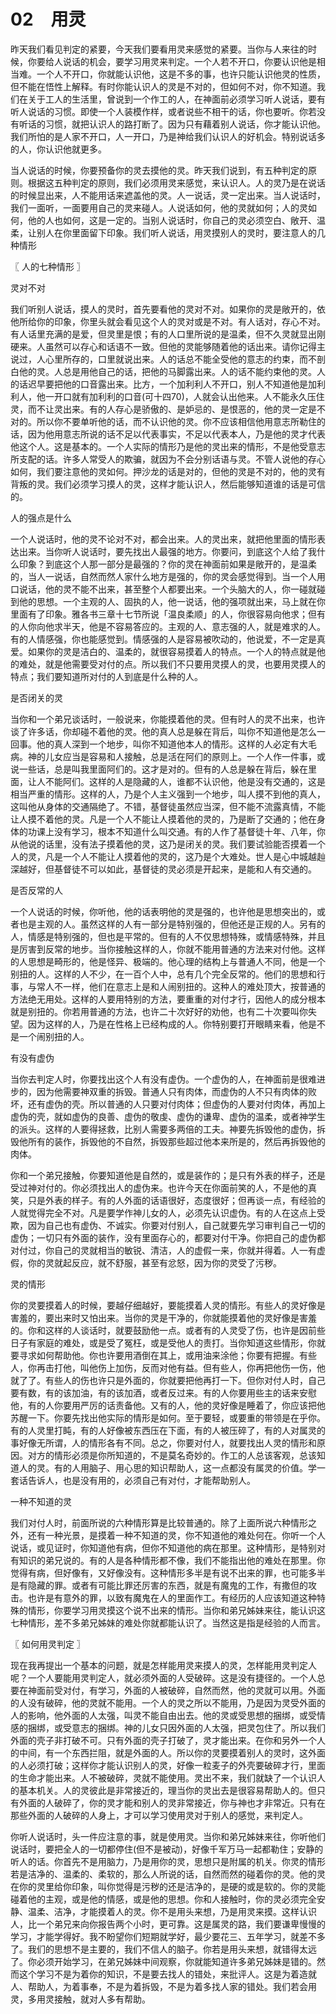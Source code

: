 # 02　用灵


昨天我们看见判定的紧要，今天我们要看用灵来感觉的紧要。当你与人来往的时候，你要给人说话的机会，要学习用灵来判定。一个人若不开口，你要认识他是相当难。一个人不开口，你就能认识他，这是不多的事，也许只能认识他灵的性质，但不能在悟性上解释。有时你能认识人的灵是不对的，但如何不对，你不知道。我们在关于工人的生活里，曾说到一个作工的人，在神面前必须学习听人说话，要有听人说话的习惯。即使一个人装模作样，或者说些不相干的话，你也要听。你若没有听话的习惯，就把认识人的路打断了。因为只有藉着别人说话，你才能认识他。我们所怕的是人家不开口，人一开口，乃是神给我们认识人的好机会。特别说话多的人，你认识他就更多。

当人说话的时候，你要预备你的灵去摸他的灵。昨天我们说到，有五种判定的原则。根据这五种判定的原则，我们必须用灵来感觉，来认识人。人的灵乃是在说话的时候显出来，人不能用话来遮盖他的灵。人一说话，灵一定出来。当人说话时，我们一面听，一面要用自己的灵来碰人。人说话如何，他的灵就如何；人的灵如何，他的人也如何，这是一定的。当别人说话时，你自己的灵必须空白、敞开、温柔，让别人在你里面留下印象。我们听人说话，用灵摸别人的灵时，要注意人的几种情形



〖 人的七种情形 〗

灵对不对

我们听别人说话，摸人的灵时，首先要看他的灵对不对。如果你的灵是敞开的，依他所给你的印象，你里头就会看见这个人的灵对或是不对。有人话对，存心不对。有人话里充满的是爱，但灵里是恨；有的人口里所说的是温柔，但不久灵就显出刚硬来。人虽然可以存心和话语不一致。但他的灵能够随着他的话出来。请你记得主说过，人心里所存的，口里就说出来。人的话总不能全受他的意志的约束，而不剖白他的灵。人总是用他自己的话，把他的马脚露出来。人的话不能约束他的灵。人的话迟早要把他的口音露出来。比方，一个加利利人不开口，别人不知道他是加利利人，他一开口就有加利利的口音(可十四70)，人就会认出他来。人不能永久压住灵，而不让灵出来。有的人存心是骄傲的、是妒忌的、是恨恶的，他的灵一定是不对的。所以你不要单听他的话，而不认识他的灵。你不应该相信他用意志所勒住的话，因为他用意志所说的话不足以代表事实，不足以代表本人，乃是他的灵才代表他这个人。这是基本的。一个人实际的情形乃是他的灵出来的情形，不是他受意志所支配的话。许多人常受人的欺骗，就因为不会分别话语与灵。不管人说他的存心如何，我们要注意他的灵如何。押沙龙的话是对的，但他的灵是不对的，他的灵有背叛的灵。我们必须学习摸人的灵，这样才能认识人，然后能够知道谁的话是可信的。

人的强点是什么

一个人说话时，他的灵不论对不对，都会出来。人的灵出来，就把他里面的情形表达出来。当你听人说话时，要先找出人最强的地方。你要问，到底这个人给了我什么印象？到底这个人那一部分是最强的？你的灵在神面前如果是敞开的，是温柔的，当人一说话，自然而然人家什么地方是强的，你的灵会感觉得到。当一个人用口说话，他的灵不能不出来，甚至整个人都要出来。一个头脑大的人，你一碰就碰到他的思想。一个主观的人、固执的人，他一说话，他的强项就出来，马上就在你里面有了印象。雅各书三章十七节所说「温良柔顺」的人，你很容易向他求；但有的人你向他求半天，他是不容易答应的。主观的人、意志强的人，就是难求的人。有的人情感强，你也能感觉到。情感强的人是容易被吹动的，他说爱，不一定是真爱。如果你的灵是洁白的、温柔的，就很容易摸着人的特点。一个人的特点就是他的难处，就是他需要受对付的点。所以我们不只要用灵摸人的灵，也要用灵摸人的特点；我们要知道所对付的人到底是什么种的人。

是否闭关的灵

当你和一个弟兄谈话时，一般说来，你能摸着他的灵。但有时人的灵不出来，也许谈了许多话，你却碰不着他的灵。他的真人总是躲在背后，叫你不知道他是怎么一回事。他的真人深到一个地步，叫你不知道他本人的情形。这样的人必定有大毛病。神的儿女应当是容易和人接触，总是活在阿们的原则上。一个人作一件事，或说一些话，总是叫我里面阿们的。这才是对的。但有的人总是躲在背后，躲在里面，让人不能阿们。这样的人是隐藏的人，谁都不认识他，他是没有交通的，这是相当严重的情形。这样的人，乃是个人主义强到一个地步，叫人摸不到他的真人，这叫他从身体的交通隔绝了。不错，基督徒虽然应当深，但不能不流露真情，不能让人摸不着他的灵。凡是一个人不能让人摸着他的灵的，乃是断了交通的；他在身体的功课上没有学习，根本不知道什么叫交通。有的人作了基督徒十年、八年，你从他说的话里，没有法子摸着他的灵，这乃是闭关的灵。我们要试验能否摸着一个人的灵，凡是一个人不能让人摸着他的灵的，这乃是个大难处。世人是心中城越赸深越好，但基督徒不可以如此，基督徒的灵必须是开起来，是能和人有交通的。

是否反常的人

一个人说话的时候，你听他，他的话表明他的灵是强的，也许他是思想突出的，或者也是主观的人。虽然这样的人有一部分是特别强的，但他还是正规的人。另有的人，情感是特别强的，但也是平常的。但有的人不仅思想特殊，或情感特殊，并且是厉害到反常的地步。当你接触这样的人，你就不能用普通的方法来对付他。这样的人思想是畸形的，他是怪异、极端的。他心理的结构上与普通人不同，他是一个别扭的人。这样的人不少，在一百个人中，总有几个完全反常的。他们的思想和行事，与常人不一样，他们在意志上是和人闹别扭的。这种人的难处顶大，按普通的方法绝无用处。这样的人要用特别的方法，要重重的对付才行，因他人的成分根本就是别扭的。你若用普通的方法，也许二十次好好的劝他，也有二十次要叫你失望。因为这样的人，乃是在性格上已经构成的人。你特别要打开眼睛来看，他是不是一个闹别扭的人。

有没有虚伪

当你去判定人时，你要找出这个人有没有虚伪。一个虚伪的人，在神面前是很难进步的，因为他需要神双重的拆毁。普通人只有肉体，而虚伪的人不只有肉体的败坏，还有虚伪的壳。所以普通的人只要对付肉体；但虚伪的人要对付肉体，再加上虚伪的壳，就如虚伪的良善、虚伪的敬虔、虚伪的谦卑、虚伪的温柔，或者神学生的派头。这样的人要得拯救，比别人需要多两倍的工夫。神要先拆毁他的虚伪，拆毁他所有的装作，拆毁他的不自然，拆毁那些超过他本来所是的，然后再拆毁他的肉体。

你和一个弟兄接触，你要知道他是自然的，或是装作的；是只有外表的样子，还是受过神对付的。你必须找出人的虚伪来。也许今天在你面前笑的人，不是他的真笑，只是外表的样子。有的人外面的话语很好，态度很好；但再谈一点，有经验的人就觉得完全不对。凡是要学作神儿女的人，必须先认识虚伪。有的人在这点上受欺，因为自己也有虚伪、不诚实。你要对付别人，自己就要先学习审判自己一切的虚伪；一切只有外面的装作，没有里面存心的，都要对付干净。你把自己的虚伪都对付过，你自己的灵就相当的敏锐、清洁，人的虚假一来，你就并得着。人一有虚假，你的灵就起反应，就不舒服，甚至有忿怒，因为你的灵受了污秽。

灵的情形

你的灵要摸着人的时候，要越仔细越好，要能摸着人灵的情形。有些人的灵好像是害羞的，要出来时又怕出来。当你的灵是干净的，你就能摸着他的灵好像是害羞的。你和这样的人谈话时，就要鼓励他一点。或者有的人灵受了伤，也许是因前些日子有家庭的难处，或是受了冤枉，或是受他人的责打。当你知道这些情形，你就要寻求如何帮助他。你也许要用酒倒在其上，或用油来涂他；你要有把握。有些人，你再击打他，叫他伤上加伤，反而对他有益。但有些人，你再把他伤一伤，他就了了。有些人的伤也许只是外面的，你就要把他再打一下。但你对付人时，自己要有数，有的该加油，有的该加酒，或者反过来。有的人你要用些主的话来安慰他，有的人你要用严厉的话责备他。又有的人，他的灵好像是睡着了，你应该把他苏醒一下。你要先找出他实际的情形是如何。至于要轻，或要重的带领是在乎你。有的人灵里打盹，有的人好像被东西压在下面，有的人被压碎了，有的人对属灵的事好像无所谓，人的情形各有不同。总之，你要对付人，就要找出人灵的情形和原因。对方的情形必须是你所知道的，不是莫名奇妙的。作工的人总该客观，总该知道人的灵。有的人用脑子、用心思的知识帮助人，这一点都没有属灵的价值。学一套话告诉人，也是没有用的，必须自己有对付，才能帮助别人。

一种不知道的灵

我们对付人时，前面所说的六种情形算是比较普通的。除了上面所说六种情形之外，还有一种光景，是摸着一种不知道的灵，你不知道他的难处何在。你听一个人说话，或见证时，你知道他有病，但你不知道他的病在那里。这种情形，是特别对有知识的弟兄说的。有的人是各种情形都不像，我们不能指出他的难处在那里。你觉得有病，但好像有，又好像没有。这种情形多半是有说不出来的罪，也可能多半是有隐藏的罪。或者有可能比罪还厉害的东西，就是有魔鬼的工作，有撒但的攻击。也许是有意外的罪，以致有魔鬼在人的里面作工。有经历的人应该知道这种特殊的情形，你要学习用灵摸这个说不出来的情形。当你和弟兄姊妹来往，能认识这七种情形，差不多弟兄姊妹的难处你就都能认识了。当然这是指是经验的人而言。



〖 如何用灵判定 〗

现在我再提出一个基本的问题，就是怎样能用灵来摸人的灵，怎样能用灵判定人呢？一个人要能用灵判定人，就必须外面的人受破碎。这是没有捷径的。一个人总要在神面前受对付，有学习，外面的人被破碎，自然而然，他的灵就可以用。外面的人没有破碎，他的灵就不能用。一个人的灵之所以不能用，乃是因为灵受外面的人的影响，他外面的人太强，叫灵不能自由出去。他的灵或受思想的捆绑，或受情感的捆绑，或受意志的捆绑。神的儿女只因外面的人太强，把灵包住了。所以我们外面的壳子非打破不可。只有外面的壳子打破了，灵才能出来。在你和另外一个人的中间，有一个东西拦阻，就是外面的人。所以你的灵要摸着别人的灵时，这外面的人必须打破；这样你才能认识别人的灵，好像一粒麦子的外壳要破碎才行，里面的生命才能出来。人不被破碎，灵就不能使用。灵出不来，我们就缺了一个认识人的基本机关。人的灵彼此是非常接近的，理当你的灵出去是很容易帮助人的。但只有外面的人破碎了，你的灵才能和别人的灵非常接近，你与神也才非常近。只有在那些外面的人破碎的人身上，才可以学习使用灵对于别人的感觉，来判定人。

你听人说话时，头一件应注意的事，就是使用灵。当你和弟兄姊妹来往，你听他们说话时，要把全人的一切都停住(但不是被动)，好像千军万马一起都勒住；安静的听人的话。你首先不是用脑力，乃是用你的灵，思想只是附属的机关。你灵的情形若是洁净的、温柔的、柔软的，那么人所说的话，自然而然的碰着你的灵。他的灵在你的灵里给你印象，叫你觉得是污秽的还是洁净的，是硬的或是软的。你的灵能碰着他的主观，或是他的情感，或是他的思想。你和人接触时，你的灵必须完全安静、温柔、洁净，才能摸着人的灵。你不是用头来想，乃是用灵来摸。这样认识人，比一个弟兄来向你报告两个小时，更可靠。这是属灵的路，我们要谦卑慢慢的学习，才能学得好。我不盼望你们短期就学好，最少要花三、五年学习，就差不多了。我们的思想不是主要的，我们不信人的脑子。你若是用头来想，就错得太远了。你必须开始学习，在弟兄姊妹中间观察，你就能知道许多弟兄姊妹是错的。然而这个学习不是为着你的知识，不是要去找人的错处，来批评人。这是为着造就人、帮助人，为着事奉，不是为着拆毁，不是为着多找人家的错处。我们若会用灵，多用灵接触，就对人多有帮助。

